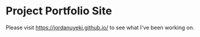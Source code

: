 # Project Portfolio Site 

Please visit https://jordanuyeki.github.io/ to see what I've been working on. 
